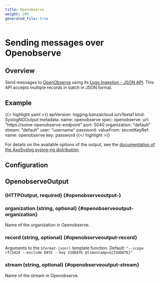 ```yaml
---
title: Openobserve
weight: 200
generated_file: true
---
```


# Sending messages over Openobserve
## Overview

Send messages to [OpenObserve](https://openobserve.ai/docs/api/ingestion/logs/json/) using its [Logs Ingestion - JSON API](https://openobserve.ai/docs/api/ingestion/logs/json/). This API accepts multiple records in batch in JSON format.


## Example

{{< highlight yaml >}}
apiVersion: logging.banzaicloud.io/v1beta1
kind: SyslogNGOutput
metadata:
  name: openobserve
spec:
  openobserve:
    url: "https://some-openobserve-endpoint"
    port: 5040
    organization: "default"
    stream: "default"
    user: "username"
    password:
      valueFrom:
        secretKeyRef:
          name: openobserve
          key: password
{{</ highlight >}}

For details on the available options of the output, see the [documentation of the AxoSyslog syslog-ng distribution](https://axoflow.com/docs/axosyslog-core/chapter-destinations/openobserve/).


## Configuration
## OpenobserveOutput

###  (HTTPOutput, required) {#openobserveoutput-}


### organization (string, optional) {#openobserveoutput-organization}

Name of the organization in Openobserve. 


### record (string, optional) {#openobserveoutput-record}

Arguments to the `$format-json()` template function. Default: `"--scope rfc5424 --exclude DATE --key ISODATE @timestamp=${ISODATE}"` 


### stream (string, optional) {#openobserveoutput-stream}

Name of the stream in Openobserve. 



